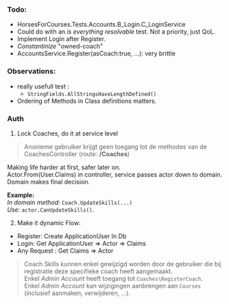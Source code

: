 ### Todo: 
  * HorsesForCourses.Tests.Accounts.B_Login.C_LoginService
  * Could do with an *is everything resolvable* test. Not a priority, just QoL.
  * Implement Login after Register.  
  * *Constantinize* "owned-coach"
  * AccountsService.Register(asCoach:true, ...): very brittle

### Observations: 
* really usefull test : 
  * `StringFields.AllStringsHaveLengthDefined()`
* Ordering of Methods in Class definitions matters.

### Auth
1. Lock Coaches, do it at service level
> Anonieme gebruiker krijgt geen toegang tot de methodes van de CoachesController (route: **/Coaches**)

Making life harder at first, safer later on.  
Actor.From(User.Claims) in controller, service passes actor down to domain.  
Domain makes final decision.

**Example:**  
*In domain method:* `Coach.UpdateSkills(...)`   
*Use:* `actor.CanUpdateSkills()`. 

2. Make it dynamic
Flow:
- Register: Create ApplicationUser In Db
- Login: Get ApplicationUser => Actor => Claims
- Any Request : Get Claims => Actor


> Coach Skills kunnen enkel gewijzigd worden door de gebruiker die bij registratie deze specifieke coach heeft aangemaakt.  
> Enkel *Admin Account* heeft toegang tot `Coaches\RegisterCoach`.  
> Enkel *Admin Account* kan wijzigingen aanbrengen aan `Courses` (inclusief aanmaken, verwijderen, ...).


